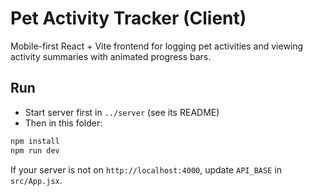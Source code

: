 # Pet Activity Tracker (Client)

Mobile-first React + Vite frontend for logging pet activities and viewing activity summaries with animated progress bars.

## Run

- Start server first in `../server` (see its README)
- Then in this folder:

```bash
npm install
npm run dev
```

If your server is not on `http://localhost:4000`, update `API_BASE` in `src/App.jsx`.
